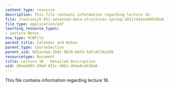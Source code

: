 ```yaml
---
content_type: resource
description: This file contains information regarding lecture 18.
file: /courses/6-851-advanced-data-structures-spring-2012/d4eed405d9ad021c48b1d4ae4c443da0_MIT6_851S12_Lecture18.pdf
file_type: application/pdf
learning_resource_types:
- Lecture Notes
ocw_type: OCWFile
parent_title: Calendar and Notes
parent_type: CourseSection
parent_uid: 9d1ac4aa-2b01-9b19-847d-5dfcd274a338
resourcetype: Document
title: Lecture 18 - Detailed Description
uid: d4eed405-d9ad-021c-48b1-d4ae4c443da0
---
```

This file contains information regarding lecture 18.

